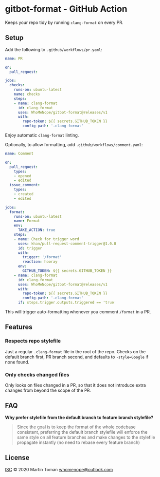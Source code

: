 # gitbot-format - GitHub Action

Keeps your repo tidy by running ```clang-format``` on every PR.

## Setup

Add the following to `.github/workflows/pr.yaml`:

```yaml
name: PR

on:
  pull_request:

jobs:
  checks:
    runs-on: ubuntu-latest
    name: checks
    steps:
    - name: clang-format
      id: clang-format
      uses: WhoMeNope/gitbot-format@releases/v1
      with:
        repo-token: ${{ secrets.GITHUB_TOKEN }}
        config-path: '.clang-format'
```

Enjoy automatic `clang-format` linting.

Optionally, to allow formatting, add `.github/workflows/comment.yaml`:

```yaml
name: Comment

on:
  pull_request:
    types:
    - opened
    - edited
  issue_comment:
    types:
    - created
    - edited

jobs:
  format:
    runs-on: ubuntu-latest
    name: Format
    env:
      TAKE_ACTION: true
    steps:
    - name: Check for trigger word
      uses: khan/pull-request-comment-trigger@1.0.0
      id: trigger
      with:
        trigger: '/format'
        reaction: hooray
      env:
        GITHUB_TOKEN: ${{ secrets.GITHUB_TOKEN }}
    - name: clang-format
      id: clang-format
      uses: WhoMeNope/gitbot-format@releases/v1
      with:
        repo-token: ${{ secrets.GITHUB_TOKEN }}
        config-path: '.clang-format'
      if: steps.trigger.outputs.triggered == 'true'
```

This will trigger auto-formatting whenever you comment `/format` in a PR.

## Features

### Respects repo stylefile

Just a regular ```.clang-format``` file in the root of the repo.
Checks on the default branch first, PR branch second, and defaults
to ```-style=Google``` if none found.

### Only checks changed files

Only looks on files changed in a PR, so that it does not introduce extra changes
from beyond the scope of the PR.

## FAQ

**Why prefer stylefile from the default branch to feature branch stylefile?**
> Since the goal is to keep the format of the whole codebase consistent,
> preferring the default branch stylefile will enforce the same style on all
> feature branches and make changes to the stylefile propagate instantly
> (no need to rebase every feature branch)

## License

[ISC](LICENSE) © 2020 Martin Toman <whomenope@outlook.com>
